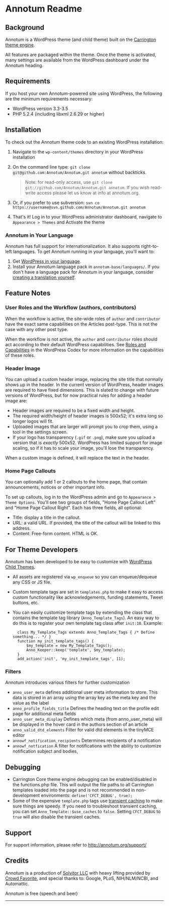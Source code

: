 # Annotum Readme

## Background

Annotum is a WordPress theme (and child theme) built on the [Carrington theme engine](http://carringtontheme.com/).

All features are packaged within the theme. Once the theme is activated, many settings are available from the WordPress dashboard under the Annotum heading.

## Requirements

If you host your own Annotum-powered site using WordPress, the following are the minimum requirements necessary:

- WordPress version 3.3-3.5
- PHP 5.2.4 (including libxml 2.6.29 or higher)

## Installation

To check out the Annotum theme code to an existing WordPress installation:

1. Navigate to the `wp-content/themes` directory in your WordPress installation
2. On the command line type: `git clone git@github.com:Annotum/Annotum.git annotum` without backticks. 

    > Note: for read-only access, use `git clone git://github.com/Annotum/Annotum.git annotum`. If you wish read-write access please let us know at info at annotum.org.
3. Or, if you prefer to use subversion: `svn co https://username@svn.github.com/Annotum/Annotum.git annotum`
4. That's it! Log in to your WordPress administrator dashboard, navigate to `Appearance > Themes` and Activate the theme

### Annotum in Your Language

Annotum has full support for internationalization. It also supports right-to-left languages. To get Annotum running in your language, you'll want to:

1. Get [WordPress in your language](http://codex.wordpress.org/WordPress_in_Your_Language).
2. Install your Annotum language pack in `annotum-base/languages/`. If you don't have a language pack for Annotum in your language, consider [creating a translation yourself](http://codex.wordpress.org/Translating_WordPress).

## Feature Notes

### User Roles and the Workflow (authors, contributors)

When the workflow is active, the site-wide roles of `author` and `contributor` have the exact same capabilities on the Articles post-type. This is not the case with any other post type.

When the workflow is not active, the `author` and `contributor` roles should act according to their default WordPress capabilities. See [Roles and Capabilities](http://codex.wordpress.org/Roles_and_Capabilities) in the WordPress Codex for more information on the capabilities of these roles.

### Header Image

You can upload a custom header image, replacing the site title that normally shows up in the header. In the current version of WordPress, header images are required to have fixed dimensions. This is slated to change with future versions of WordPress, but for now practical rules for adding a header image are:

- Header images are required to be a fixed width and height.
- The required width/height of header images is 500x52; it's extra long so longer logos will fit.
- Uploaded images that are larger will prompt you to crop them, using a tool in the settings screen.
- If your logo has transparency (`.gif` or `.png`), make sure you upload a version that is *exactly* 500x52. WordPress has limited support for image scaling, so if it has to scale your image, you'll lose the transparency.

When a custom image is defined, it will replace the text in the header.

### Home Page Callouts

You can optionally add 1 or 2 callouts to the home page, that contain announcements, notices or other important info.

To set up callouts, log in to the WordPress admin and go to `Appearance > Theme Options`. You'll see two groups of fields, "Home Page Callout Left" and "Home Page Callout Right". Each has three fields, all optional:

- Title: display a title in the callout.
- URL: a valid URL. If provided, the title of the callout will be linked to this address.
- Content: Free-form content. HTML is OK.

## For Theme Developers

Annotum has been developed to be easy to customize with [WordPress Child Themes](http://codex.wordpress.org/Child_Themes).

- All assets are registered via `wp_enqueue` so you can enqueue/dequeue any CSS or JS file.

- Custom template tags are set in `templates.php` to make it easy to access custom functionality like acknowledgements, funding statements, Tweet buttons, etc.

- You can easily customize template tags by extending the class that contains the template tag library (`Anno_Template_Tags`). An easy way to do this is to register your own template tag class after `init:10`. Example:

        class My_Template_Tags extends Anno_Template_Tags { /* Define something... */ }
        function my_init_template_tags() {
            $my_template = new My_Template_Tags();
            Anno_Keeper::keep('template', $my_template);
        }
        add_action('init', 'my_init_template_tags', 11);

### Filters

Annotum introduces various filters for further customization

- `anno_user_meta` defines additional user meta information to store. This data is stored in an array using the array key as the meta key and the value as the label
- `anno_profile_fields_title` Defines the heading text on the profile edit page for additional meta fields
- `anno_user_meta_display` Defines which meta (from anno_user_meta) will be displayed in the hover card in the authors section of an article
- `anno_valid_dtd_elements` Filter for valid dtd elements in the tinyMCE editor
- `annowf_notification_recipients` Determines recipients of a notification
- `annowf_notfication` A filter for notifications with the ability to customize notification subject and bodies, 


## Debugging

- Carrington Core theme engine debugging can be enabled/disabled in the functions.php file. This will output the file paths to all Carrington templates loaded into the page and is not recommended in non-development environments: `define('CFCT_DEBUG', true);`
- Some of the expensive `template.php` tags use [transient caching](http://codex.wordpress.org/Transients_API) to make sure things are speedy. If you need to troubleshoot transient caching, you can set `Anno_Template::$use_caches` to `false`. Setting `CFCT_DEBUG` to `true` will also disable the transient caches.

## Support

For support information, please refer to http://annotum.org/support/

## Credits

Annotum is a production of [Solvitor LLC](http://solvitor.com) with heavy lifting provided by [Crowd Favorite](http://crowdfavorite.com), and special thanks to: Google, PLoS, NIH/NLM/NCBI, and Automattic.

Annotum is free (speech and beer)

---
 